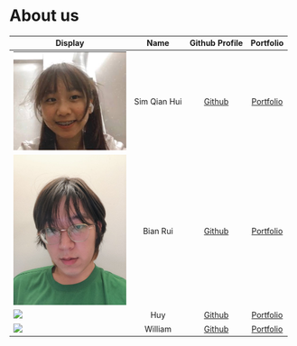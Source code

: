 # About us

| Display                                                                                                                        |     Name     |              Github Profile               |             Portfolio             |
|--------------------------------------------------------------------------------------------------------------------------------|:------------:|:-----------------------------------------:|:---------------------------------:|
| <img src="images/Photos/qian_hui.jpg" width ="200">                                                                            | Sim Qian Hui |   [Github](https://github.com/qianz-z)    |   [Portfolio](team/qianz-z.md)    |
| <img src="images/Photos/bian_rui.jpeg" width ="200">                                                                           |   Bian Rui   |   [Github](https://github.com/Brominne)   |   [Portfolio](team/brominne.md)   |
| <img src="https://user-images.githubusercontent.com/32756835/196213464-e0d0e883-b9e7-44f1-9430-abb69e59d8c4.jpeg" width ="200"> |     Huy      | [Github](https://github.com/Than-Duc-Huy) | [Portfolio](team/than-duc-huy.md) |
| ![](https://via.placeholder.com/100.png?text=Photo)                                                                            |   William    | [Github](https://github.com/snuckerzlol)  | [Portfolio](team/snuckerzlol.md)  |

>


